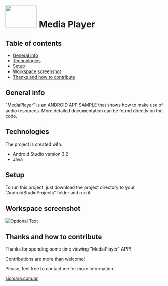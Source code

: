 # <kbd><img src="../master/app/src/main/res/readme-screenshots/mediaplayer_workspace.png" width="100" height="70"/></kbd>  Media Player


## Table of contents
* [General info](#general-info)
* [Technologies](#technologies)
* [Setup](#setup)
* [Workspace screenshot](#workspace-screenshot)
* [Thanks and how to contribute](#thanks-and-how-to-contribute)


## General info
"MediaPlayer" is an ANDROID APP SAMPLE that shows how to make use of audio resources.
More detailed documentation can be found directly on the code.


## Technologies
The project is created with:
* Android Studio version 3.2
* Java


## Setup
To run this project, just download the project directory to your "AndroidStudioProjects" folder and run it.


## Workspace screenshot
![Optional Text](../master/app/src/main/res/readme-screenshots/mediaplayer_workspace.png)


## Thanks and how to contribute
Thanks for spending some time viewing "MediaPlayer" APP!

Contributions are more than welcome!

Please, feel free to contact me for more information.

[siomara.com.br](http://www.siomara.com.br)
